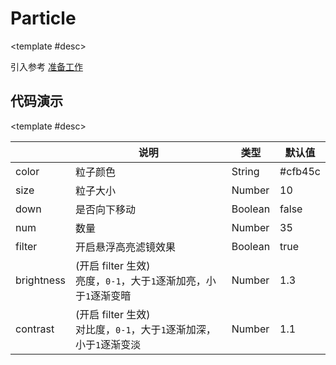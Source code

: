 <script setup>
  import Particle from './Components/Particle/index.vue'
</script>

# Particle

<ContainerBox title="介绍">
<template #desc>

灵感来自`王者荣耀`粒子背景
</template>
</ContainerBox>

<ContainerBox title="使用">

<template #desc>

引入参考 [准备工作](/Directives/base/start.html#准备工作)

</template>
</ContainerBox>

## 代码演示

<ContainerBox title="基础用法">
<div class="demoBox">
<Particle />
</div>

<ShowCode>
<template #codes>

```vue
<template>
  <BtnLogin v-particle></BtnLogin>
</template>
<script setup>
import BtnLogin from "./BtnLogin/index.vue";
</script>
```

</template>
</ShowCode>

<ShowCode iskey>
<template #codes>

```js
let particle_timer: any = null;
function $random(min = 0, max = 1, num = 0) {
  return parseFloat((Math.random() * (max - min) + min).toFixed(num));
}
const particle = {
  mounted(el: HTMLElement, binding) {
    const {
      color = "#cfb45c",
      size = 10,
      num = 35,
      filter = true,
      down = false,
      brightness = 1.3,
      contrast = 1.1,
    } = binding.value || {};
    setTimeout(() => {
      const box = el;
      const box_width = box.offsetWidth;
      const box_height = box.offsetHeight;

      if (down) {
        document.styleSheets[0].insertRule(
          `
      @keyframes particle-rise-${box_height} {
        0% {
          transform: translateY(-${box_height}px) translateZ(0);
          opacity: 0;
        }
        50% {
          transform: translateY(${box_height / 2}px) translateZ(0);
          opacity: 1;
        }
        100% {
          transform: translateY(${box_height}px) translateZ(0);
          opacity: 0;
        }
      }
      `,
          document.styleSheets[0].cssRules.length
        );
      } else {
        document.styleSheets[0].insertRule(
          `
        @keyframes particle-rise-${box_height} {
          0% {
            transform: translateY(0px) translateZ(0);
            opacity: 1;
          }
          50% {
            transform: translateY(-${box_height / 2}px) translateZ(0);
            opacity: 1;
          }
          100% {
            transform: translateY(-${box_height}px) translateZ(0);
            opacity: 0;
          }
        }
        `,
          document.styleSheets[0].cssRules.length
        );
      }
      for (let i = 0; i < num; i++) {
        const p = document.createElement("span");

        const style = `
      position: absolute;
      background-color: ${color};
      pointer-events: none;
      width: ${size}px;
      height: ${size}px;
      bottom: 0;
      opacity: 0;
      box-shadow: 0 0 10px 0 ${color};
      filter: brightness(200%);
      `;
        const left = $random(0, box_width - size);
        const scale = $random(0.25, 0.75, 1);
        const time = $random(1, 3, 1);
        const delay = $random(0, 5, 1);
        p.style.cssText = style;
        p.style.left = `${left}px`;
        p.style.scale = scale.toString();
        p.style.animation = `particle-rise-${box_height} ${time}s linear infinite`;
        p.style.animationDelay = delay + "s";

        box.appendChild(p);
      }
    }, 1000);

    if (filter) el.style.transition = "all 0.25s";
    el.addEventListener("mouseenter", () => {
      if (!filter) return;
      el.style.filter = `brightness(${brightness * 100}%) contrast(${
        contrast * 100
      }%)`;
    });
    el.addEventListener("mouseleave", () => {
      el.style.filter = "";
    });
  },
};
```

</template>
</ShowCode>
</ContainerBox>

<ContainerBox title="value">

<template #desc>

|            | 说明                                                                    | 类型    | 默认值  |
| ---------- | ----------------------------------------------------------------------- | ------- | ------- |
| color      | 粒子颜色                                                                | String  | #cfb45c |
| size       | 粒子大小                                                                | Number  | 10      |
| down       | 是否向下移动                                                            | Boolean | false   |
| num        | 数量                                                                    | Number  | 35      |
| filter     | 开启悬浮高亮滤镜效果                                                    | Boolean | true    |
| brightness | (开启 filter 生效)<br />亮度，`0-1`，大于`1`逐渐加亮，小于`1`逐渐变暗   | Number  | 1.3     |
| contrast   | (开启 filter 生效)<br />对比度，`0-1`，大于`1`逐渐加深，小于`1`逐渐变淡 | Number  | 1.1     |

</template>
</ContainerBox>
